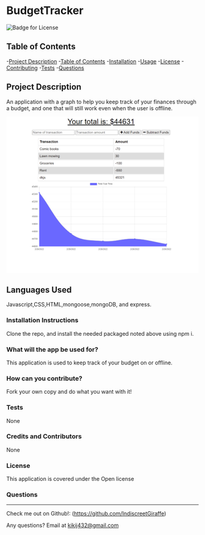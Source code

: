 # BudgetTracker

  ![Badge for License](https://img.shields.io/badge/license-Open-informational)
  
  ## Table of Contents
  -[Project Description](#projectDescription)
  -[Table of Contents](#tableofContents)
  -[Installation](#installation)
  -[Usage](#usage)
  -[License](#license)
  -[Contributing](#contributing)
  -[Tests](#tests)
  -[Questions](#questions)


  ## Project Description 
  An application with a graph to help you keep track of your finances through a budget, and one that will still work even when the user is offline.

  
  <img src = "./public/images/screenshot.png">
  
 
  ## Languages Used 
  Javascript,CSS,HTML,mongoose,mongoDB, and express.

  ### Installation Instructions
  Clone the repo, and install the needed packaged noted above using npm i.

  ### What will the app be used for? 
  This application is used to keep track of your budget on or offline.

  ### How can you contribute?
  Fork your own copy and do what you want with it!

  ### Tests 
  None

  ### Credits and Contributors 
  None

  ### License
  This application is covered under the Open license
  

  ### Questions
  -------------------------------------------------------------------------------------------------------
  
  Check me out on Github!: (https://github.com/IndiscreetGiraffe) 
  
  Any questions? Email at kikij432@gmail.com
